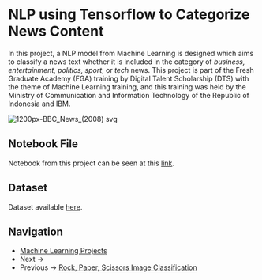 # NLP using Tensorflow to Categorize News Content
In this project, a NLP model from Machine Learning is designed which aims to classify a news text whether it is included in the category of *business, entertainment, politics, sport*, or *tech* news. This project is part of the Fresh Graduate Academy (FGA) training by Digital Talent Scholarship (DTS) with the theme of Machine Learning training, and this training was held by the Ministry of Communication and Information Technology of the Republic of Indonesia and IBM.

![1200px-BBC_News_(2008) svg](https://user-images.githubusercontent.com/42953630/136902970-3474ac86-86c9-49d5-a614-c7a8896c88b5.png)

## Notebook File
Notebook from this project can be seen at this [link]().

## Dataset
Dataset available [here](https://raw.githubusercontent.com/madityarafip/My-Machine-Learning/main/Dataset/bbc-news-data.csv).

## Navigation
+ [Machine Learning Projects](https://github.com/madityarafip/My-Machine-Learning/tree/main/ML-Projects) 
+ Next -> []()
+ Previous -> [Rock, Paper, Scissors Image Classification](https://github.com/madityarafip/My-Machine-Learning/blob/main/ML-Projects/RPS-Classification/README.md)
